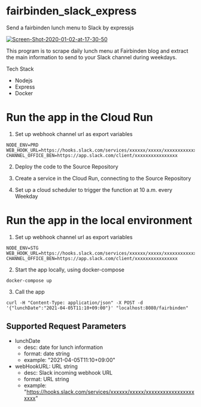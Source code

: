 # fairbinden_slack_express

Send a fairbinden lunch menu to Slack by expressjs

<a href="https://ibb.co/JCM4516"><img src="https://i.ibb.co/nR5vzGd/Screen-Shot-2020-01-02-at-17-30-50.png" alt="Screen-Shot-2020-01-02-at-17-30-50" border="0"></a>

This program is to scrape daily lunch menu at Fairbinden blog and extract the main information to send to your Slack channel during weekdays.

Tech Stack

- Nodejs
- Express
- Docker

# Run the app in the Cloud Run

1. Set up webhook channel url as export variables

```
NODE_ENV=PRD
WEB_HOOK_URL=https://hooks.slack.com/services/xxxxxx/xxxxx/xxxxxxxxxxxxxxxxxxxxx
CHANNEL_OFFICE_BEN=https://app.slack.com/client/xxxxxxxxxxxxxxxx
```

2. Deploy the code to the Source Repository

3. Create a service in the Cloud Run, connecting to the Source Repository

4. Set up a cloud scheduler to trigger the function at 10 a.m. every Weekday

# Run the app in the local environment

1. Set up webhook channel url as export variables

```
NODE_ENV=STG
WEB_HOOK_URL=https://hooks.slack.com/services/xxxxxx/xxxxx/xxxxxxxxxxxxxxxxxxxxx
CHANNEL_OFFICE_BEN=https://app.slack.com/client/xxxxxxxxxxxxxxxx
```

2. Start the app locally, using docker-compose

```
docker-compose up
```

3. Call the app

```
curl -H "Content-Type: application/json" -X POST -d '{"lunchDate":"2021-04-05T11:10+09:00"}' "localhost:8080/fairbinden"
```

## Supported Request Parameters

- lunchDate
  - desc: date for lunch information
  - format: date string
  - example: "2021-04-05T11:10+09:00"
- webHookURL: URL string
  - desc: Slack incoming webhook URL
  - format: URL string
  - example: "https://hooks.slack.com/services/xxxxxx/xxxxx/xxxxxxxxxxxxxxxxxxxxx"
